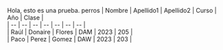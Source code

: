 Hola, esto es una prueba.
perros
| Nombre | Apellido1 | Apellido2 | Curso | Año | Clase |  
| -- | -- | -- | -- | -- | -- | -- |  
| Raúl | Donaire | Flores | DAM | 2023 | 205 |  
| Paco | Perez | Gomez | DAW | 2023 | 203 |  